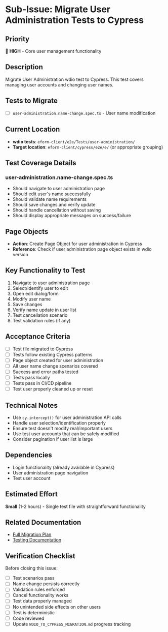 # Sub-Issue: Migrate User Administration Tests to Cypress

## Priority
🔴 **HIGH** - Core user management functionality

## Description
Migrate User Administration wdio test to Cypress. This test covers managing user accounts and changing user names.

## Tests to Migrate

- [ ] `user-administration.name-change.spec.ts` - User name modification

## Current Location
- **wdio tests**: `eform-client/e2e/Tests/user-administration/`
- **Target location**: `eform-client/cypress/e2e/e/` (or appropriate grouping)

## Test Coverage Details

### user-administration.name-change.spec.ts
- Should navigate to user administration page
- Should edit user's name successfully
- Should validate name requirements
- Should save changes and verify update
- Should handle cancellation without saving
- Should display appropriate messages on success/failure

## Page Objects
- **Action**: Create Page Object for user administration in Cypress
- **Reference**: Check if user administration page object exists in wdio version

## Key Functionality to Test
1. Navigate to user administration page
2. Select/identify user to edit
3. Open edit dialog/form
4. Modify user name
5. Save changes
6. Verify name update in user list
7. Test cancellation scenario
8. Test validation rules (if any)

## Acceptance Criteria
- [ ] Test file migrated to Cypress
- [ ] Tests follow existing Cypress patterns
- [ ] Page object created for user administration
- [ ] All user name change scenarios covered
- [ ] Success and error paths tested
- [ ] Tests pass locally
- [ ] Tests pass in CI/CD pipeline
- [ ] Test user properly cleaned up or reset

## Technical Notes
- Use `cy.intercept()` for user administration API calls
- Handle user selection/identification properly
- Ensure test doesn't modify real/important users
- Use test user accounts that can be safely modified
- Consider pagination if user list is large

## Dependencies
- Login functionality (already available in Cypress)
- User administration page navigation
- Test user account

## Estimated Effort
**Small** (1-2 hours) - Single test file with straightforward functionality

## Related Documentation
- [Full Migration Plan](../WDIO_TO_CYPRESS_MIGRATION.md)
- [Testing Documentation](../eform-client/TESTING.md)

## Verification Checklist
Before closing this issue:
- [ ] Test scenarios pass
- [ ] Name change persists correctly
- [ ] Validation rules enforced
- [ ] Cancel functionality works
- [ ] Test data properly managed
- [ ] No unintended side effects on other users
- [ ] Test is deterministic
- [ ] Code reviewed
- [ ] Update `WDIO_TO_CYPRESS_MIGRATION.md` progress tracking
